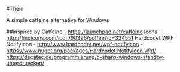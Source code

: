 #Thein

A simple caffeine alternative for Windows 




##inspired by
Caffeine - https://launchpad.net/caffeine
Icons - http://findicons.com/icon/90396/coffee?id=334551
Hardcodet WPF NotifyIcon - http://www.hardcodet.net/wpf-notifyicon - https://www.nuget.org/packages/Hardcodet.NotifyIcon.Wpf/
https://decatec.de/programmierung/c-sharp-windows-standby-unterdruecken/
